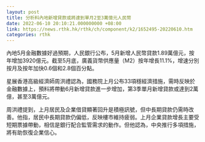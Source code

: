```yaml
---
layout: post
title: 分析料內地新增貸款或將達到單月2至3萬億元人民幣
date: 2022-06-10 20:10:21.000000000 +08:00
link: https://news.rthk.hk/rthk/ch/component/k2/1652495-20220610.htm
categories: rthk
---
```


內地5月金融數據好過預期，人民銀行公布，5月新增人民幣貸款1.89萬億元，按年增加3920億元。截至5月底，廣義貨幣供應量（M2）按年增長11.1%，增速分別按月及按年加快0.6個和2.8個百分點。

星展香港高級經濟師周洪禮認為，國務院上月公布33項穩經濟措施，需時反映於金融數據上，預料將帶動6月新增貸款進一步增加，第3季單月新增貸款或達到2萬億，甚至3萬億元。

周洪禮提到，上月居民及企業借貸顯著回升是積極訊號，但中長期貸款仍需時改善。他指，居民中長期貸款仍偏低，反映樓市維持疲弱。上月企業貸款增長主要受短期票據帶動，相信是銀行配合監管需求的動作。但他認為，中央推行多項措施，將有助恢復企業信心。
